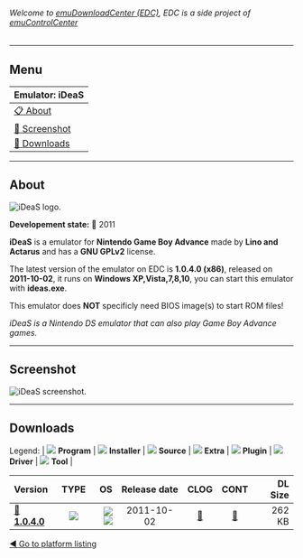 ###### Welcome to [emuDownloadCenter (EDC)](https://github.com/PhoenixInteractiveNL/emuDownloadCenter/wiki/), EDC is a side project of [emuControlCenter](https://github.com/PhoenixInteractiveNL/emuControlCenter/wiki/)
***
## Menu
| **Emulator: iDeaS** |
|:---------|
| [:clipboard: About](#about) |
| [:sunrise: Screenshot](#screenshot) |
| [:floppy_disk: Downloads](#downloads) |
***
## About
![](https://github.com/PhoenixInteractiveNL/emuDownloadCenter/wiki/images_emulator/ideas_logo_200.jpg "iDeaS logo.")

**Developement state:** :red_circle: 2011

**iDeaS** is a emulator for **Nintendo Game Boy Advance** made by **Lino and Actarus** and has a **GNU GPLv2** license.

The latest version of the emulator on EDC is **1.0.4.0 (x86)**, released on **2011-10-02**, it runs on **Windows XP,Vista,7,8,10**, you can start this emulator with **ideas.exe**.

This emulator does **NOT** specificly need BIOS image(s) to start ROM files!

_iDeaS is a Nintendo DS emulator that can also play Game Boy Advance games._
***
## Screenshot
![](https://raw.githubusercontent.com/PhoenixInteractiveNL/emuDownloadCenter/master/hooks/ideas/emulator_screen_01.jpg "iDeaS screenshot.")
***
## Downloads
Legend: | 
![](https://raw.githubusercontent.com/wiki/PhoenixInteractiveNL/emuDownloadCenter/images_misc/icon_program_24.png) **Program** | 
![](https://raw.githubusercontent.com/wiki/PhoenixInteractiveNL/emuDownloadCenter/images_misc/icon_installer_24.png) **Installer** | 
![](https://raw.githubusercontent.com/wiki/PhoenixInteractiveNL/emuDownloadCenter/images_misc/icon_source_code_24.png) **Source** | 
![](https://raw.githubusercontent.com/wiki/PhoenixInteractiveNL/emuDownloadCenter/images_misc/icon_extra_24.png) **Extra** | 
![](https://raw.githubusercontent.com/wiki/PhoenixInteractiveNL/emuDownloadCenter/images_misc/icon_plugin_24.png) **Plugin** | 
![](https://raw.githubusercontent.com/wiki/PhoenixInteractiveNL/emuDownloadCenter/images_misc/icon_driver_24.png) **Driver** | 
![](https://raw.githubusercontent.com/wiki/PhoenixInteractiveNL/emuDownloadCenter/images_misc/icon_tool_24.png) **Tool** | 
 
| Version | TYPE | OS | Release date | CLOG | CONT | DL Size |
|:--------|:----:|---:|:------------:|:----:|:----:|--------:|
| [:floppy_disk: **1.0.4.0**](https://github.com/PhoenixInteractiveNL/edc-repo0003/raw/master/ideas/1.0.4.0.7z) | ![](https://raw.githubusercontent.com/wiki/PhoenixInteractiveNL/emuDownloadCenter/images_misc/icon_program_24.png) | ![](https://raw.githubusercontent.com/wiki/PhoenixInteractiveNL/emuDownloadCenter/images_misc/logo_windows_24.png)![](https://raw.githubusercontent.com/wiki/PhoenixInteractiveNL/emuDownloadCenter/images_misc/icon_32-bit_24.png) | 2011-10-02 | [:page_facing_up:](https://github.com/PhoenixInteractiveNL/edc-repo0003/blob/master/ideas/1.0.4.0_changelog.txt) | [:mag_right:](https://github.com/PhoenixInteractiveNL/edc-repo0003/blob/master/ideas/1.0.4.0_contents.txt) | 262 KB |

[:arrow_backward: Go to platform listing](https://github.com/PhoenixInteractiveNL/emuDownloadCenter/wiki/EDC-Platform-List)
